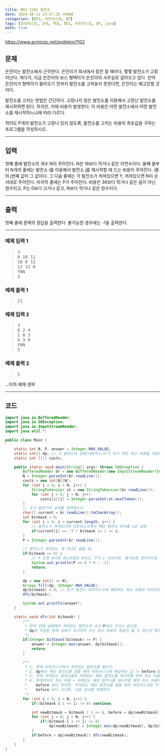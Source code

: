 ```yaml
---
title: BOJ 1102 발전소
date: 2024-10-11 23:57:25 +0900
categories: [BOJ, 비트마스킹, DP]
tags: [코딩테스트, 코테, 백준, BOJ, 비트마스킹, DP, java]
math: true
---
```


<https://www.acmicpc.net/problem/1102>

## 문제
은진이는 발전소에서 근무한다. 은진이가 회사에서 잠깐 잘 때마다, 몇몇 발전소가 고장이난다. 게다가, 지금 은진이의 보스 형택이가 은진이의 사무실로 걸어오고 있다. 만약 은진이가 형택이가 들어오기 전까지 발전소를 고쳐놓지 못한다면, 은진이는 해고당할 것이다.

발전소를 고치는 방법은 간단하다. 고장나지 않은 발전소를 이용해서 고장난 발전소를 재시작하면 된다. 하지만, 이때 비용이 발생한다. 이 비용은 어떤 발전소에서 어떤 발전소를 재시작하느냐에 따라 다르다.

적어도 P개의 발전소가 고장나 있지 않도록, 발전소를 고치는 비용의 최솟값을 구하는 프로그램을 작성하시오.

---
## 입력
첫째 줄에 발전소의 개수 N이 주어진다. N은 16보다 작거나 같은 자연수이다. 둘째 줄부터 N개의 줄에는 발전소 i를 이용해서 발전소 j를 재시작할 때 드는 비용이 주어진다. i줄의 j번째 값이 그 값이다. 그 다음 줄에는 각 발전소가 켜져있으면 Y, 꺼져있으면 N이 순서대로 주어진다. 마지막 줄에는 P가 주어진다. 비용은 36보다 작거나 같은 음이 아닌 정수이고, P는 0보다 크거나 같고, N보다 작거나 같은 정수이다.

---
## 출력
첫째 줄에 문제의 정답을 출력한다. 불가능한 경우에는 -1을 출력한다.

---
### 예제 입력 1
> <pre>
> 3
> 0 10 11
> 10 0 12
> 12 13 0
> YNN
> 3
> </pre>

### 예제 출력 1
> <pre>
> 21
> </pre>

### 예제 입력 2
> <pre>
> 3
> 0 2 4
> 2 0 3
> 4 3 0
> YNN
> 3
> </pre>

### 예제 출력 2
> <pre>
> 5
> </pre>

...이하 예제 생략

---
## 코드

```java
import java.io.BufferedReader;
import java.io.IOException;
import java.io.InputStreamReader;
import java.util.*;

public class Main {

    static int N, P, answer = Integer.MAX_VALUE;
    static int[] dp; // 각 발전소의 상태(비트마스크)가 되기 위한 최소 비용을 저장하는 배열
    static int [][] costs;

    public static void main(String[] args) throws IOException {
        BufferedReader br = new BufferedReader(new InputStreamReader(System.in));
        N = Integer.parseInt(br.readLine());
        costs = new int[N][N];
        for (int i = 0; i < N; i++) {
            StringTokenizer st = new StringTokenizer(br.readLine());
            for (int j = 0; j < N; j++)
                costs[i][j] = Integer.parseInt(st.nextToken());
        }
        // 초기 발전기의 상태를 입력받는다.
        char[] current = br.readLine().toCharArray();
        int bitmask = 0;
        for (int i = 0; i < current.length; i++) {
            // 발전소가 켜져있으면 비트마스크에서 해당 발전소 위치를 1로 설정
            if(current[i] == 'Y') bitmask |= 1 << i;
        }
        P = Integer.parseInt(br.readLine());

        // 발전소가 켜져있는 게 하나도 없을 때,
        if(bitmask == 0) {
            // P 또한 0이면 최소비용은 0이고, P가 1 이상이면, 불가능한 경우이므로 -1을 출력
            System.out.println(P == 0 ? 0 : -1);
            return;
        }

        dp = new int[1 << N];
        Arrays.fill(dp, Integer.MAX_VALUE);
        dp[bitmask] = 0; // 초기 발전소 비트마스크에 해당하는 최소 비용은 아무것도 고치지 않았으므로 0
        dfs(bitmask);

        System.out.println(answer);
    }

    static void dfs(int bitmask) {
        /**
         * 만약 현재 상태에서 켜져있는 발전소의 수가 P보다 크거나 같으면,
         * dp에 저장된 현재 상태가 되기까지 드는 최소 비용이 정답이 될 수 있는지 확인
         */
        if(Integer.bitCount(bitmask) >= P) {
            answer = Integer.min(answer, dp[bitmask]);
            return;
        }

        /**
         * 1. 현재 비트마스크에서 꺼져있는 발전소를 찾는다.
         * 2. dp에서 해당 발전소를 켰을 때의 비트마스크에 해당하는 값 (= before)을 기억해둔다.
         * 3. 현재 켜져있는 발전소들로 꺼져있는 해당 발전소를 재시작할 때의 최소 비용을 계산한다.
         * 4. 현재까지의 최소 비용 + 꺼져있는 해당 발전소를 재시작할 때의 최소 비용이
         *    before 보다 작다면, 꺼져있는 해당 발전소를 켰을 때의 비트마스크로 더 탐색을 진행하고
         *    before 보다 크다면, 다음 검사를 진행한다.
         */
        for (int i = 0; i < N; i++) {
            if((bitmask & 1 << i) != 0) continue;

            int newBitmask = bitmask | 1 << i, before = dp[newBitmask];
            for (int j = 0; j < N; j++) {
                if((bitmask & 1 << j) != 0)
                    dp[newBitmask] = Integer.min(dp[newBitmask], dp[bitmask] + costs[j][i]);
            }
            if(before > dp[newBitmask]) dfs(newBitmask);
        }
    }
}
```
